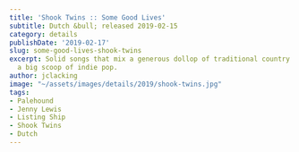```yaml
---
title: 'Shook Twins :: Some Good Lives'
subtitle: Dutch &bull; released 2019-02-15
category: details
publishDate: '2019-02-17'
slug: some-good-lives-shook-twins
excerpt: Solid songs that mix a generous dollop of traditional country elements with
  a big scoop of indie pop.
author: jclacking
image: "~/assets/images/details/2019/shook-twins.jpg"
tags:
- Palehound
- Jenny Lewis
- Listing Ship
- Shook Twins
- Dutch
---
```


